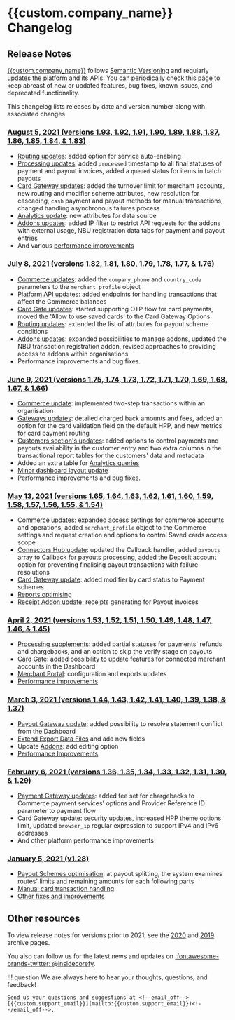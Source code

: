 # {{custom.company_name}} Changelog

## Release Notes

[{{custom.company_name}}]({{custom.website_url}}) follows [Semantic Versioning](https://semver.org/) and regularly updates the platform and its APIs. You can periodically check this page to keep abreast of new or updated features, bug fixes, known issues, and deprecated functionality.

This changelog lists releases by date and version number along with associated changes.

### [August 5, 2021 (versions 1.93, 1.92, 1.91, 1.90, 1.89, 1.88, 1.87, 1.86, 1.85, 1.84, & 1.83)](v1.83-1.93/)

* [Routing updates](v1.83-1.93/#routing-updates): added option for service auto-enabling
* [Processing updates](v1.83-1.93/#processing-updates): added `processed` timestamp to all final statuses of payment and payout invoices, added a `queued` status for items in batch payouts
* [Card Gateway updates](v1.83-1.93/#card-gateway-updates): added the turnover limit for merchant accounts, new routing and modifier scheme attributes, new resolution for cascading, `cash` payment and payout methods for manual transactions, changed handling asynchronous failures process
* [Analytics update](v1.83-1.93/#analytics-update): new attributes for data source
* [Addons updates](v1.83-1.93/#addons-updates): added IP filter to restrict API requests for the addons with external usage, NBU registration data tabs for payment and payout entries
* And various [performance improvements](v1.83-1.93/#performance-improvements)

### [July 8, 2021 (versions 1.82, 1.81, 1.80, 1.79, 1.78, 1.77, & 1.76)](v1.76-1.82/)

* [Commerce updates](v1.76-1.82/#commerce-updates): added the `company_phone` and `country_code` parameters to the `merchant_profile` object
* [Platform API updates](v1.76-1.82/#api-updates): added endpoints for handling transactions that affect the Commerce balances
* [Card Gate updates](v1.76-1.82/#card-gate-updates): started supporting OTP flow for card payments, moved the 'Allow to use saved cards' to the Card Gateway Options
* [Routing updates](v1.76-1.82/#routing-updates): extended the list of attributes for payout scheme conditions
* [Addons updates](v1.76-1.82/#addons-management): expanded possibilities to manage addons, updated the NBU transaction registration addon, revised approaches to providing access to addons within organisations
* Performance improvements and bug fixes.

### [June 9, 2021 (versions 1.75, 1.74, 1.73, 1.72, 1.71, 1.70, 1.69, 1.68, 1.67, & 1.66)](v1.66-1.75/)

* [Commerce update](v1.66-1.75/#commerce-update): implemented two-step transactions within an organisation
* [Gateways updates](v1.66-1.75/#gateways-updates): detailed charged back amounts and fees, added an option for the card validation field on the default HPP, and new metrics for card payment routing
* [Customers section's updates](v1.66-1.75/#customers-sections-updates): added options to control payments and payouts availability in the customer entry and two extra columns in the transactional report tables for the customers' data and metadata
* Added an extra table for [Analytics queries](v1.66-1.75/#analytics-update)
* [Minor dashboard layout update](v1.66-1.75/#dashboard-layout-update)
* Performance improvements and bug fixes.

### [May 13, 2021 (versions 1.65, 1.64, 1.63, 1.62, 1.61, 1.60, 1.59, 1.58, 1.57, 1.56, 1.55, & 1.54)](v1.54-1.65/)

* [Commerce updates](v1.54-1.65/#commerce-updates): expanded access settings for commerce accounts and operations, added `merchant_profile` object to the Commerce settings and request creation and options to control Saved cards access scope
* [Connectors Hub update](v1.54-1.65/#connectors-hub-update): updated the Callback handler, added `payouts` array to Callback for payouts processing, added the Deposit account option for preventing finalising payout transactions with failure resolutions
* [Card Gateway update](v1.54-1.65/#card-gate-update): added modifier by card status to Payment schemes
* [Reports optimising](v1.54-1.65/#reports-optimising)
* [Receipt Addon update](v1.54-1.65/#addons-update): receipts generating for Payout invoices

### [April 2, 2021 (versions 1.53, 1.52, 1.51, 1.50, 1.49, 1.48, 1.47, 1.46, & 1.45)](v1.45-1.53/)

* [Processing supplements](v1.45-1.53/#processing-supplements): added partial statuses for payments' refunds and chargebacks, and an option to skip the verify stage on payouts
* [Card Gate](v1.45-1.53/#card-gate-update): added possibility to update features for connected merchant accounts in the Dashboard
* [Merchant Portal](v1.45-1.53/#merchant-portal-updates): configuration and exports updates
* [Performance improvements](v1.45-1.53/#performance-improvements)

### [March 3, 2021 (versions 1.44, 1.43, 1.42, 1.41, 1.40, 1.39, 1.38, & 1.37)](v1.37-1.44/)

* [Payout Gateway update](v1.37-1.44/#payout-gateway-update): added possibility to resolve statement conflict from the Dashboard
* [Extend Export Data Files](v1.37-1.44/#extended-export-data-files) and add new fields
* Update [Addons](v1.37-1.44/#addons-editing): add editing option
* [Performance Improvements](v1.37-1.44/#performance-improvements)

### [February 6, 2021 (versions 1.36, 1.35, 1.34, 1.33, 1.32, 1.31, 1.30, & 1.29)](v1.36-1.29/)

* [Payment Gateway updates](v1.36-1.29/#payment-gateway-updates): added fee set for chargebacks to Commerce payment services' options and Provider Reference ID parameter to payment flow
* [Card Gateway update](v1.36-1.29/#card-gateway-updates): security updates, increased HPP theme options limit, updated `browser_ip` regular expression to support IPv4 and IPv6 addresses
* And other platform performance improvements

### [January 5, 2021 (v1.28)](v1.28/)

* [Payout Schemes optimisation](v1.28/#payout-schemes-update): at payout splitting, the system examines routes' limits and remaining amounts for each following parts
* [Manual card transaction handling](v1.28/#card-gate-update)
* [Other fixes and improvements](v1.28/#fixes-and-improvements)

## Other resources

To view release notes for versions prior to 2021, see the [2020](archive/2020) and [2019](archive/2019) archive pages.

You also can follow us for the latest news and updates on [:fontawesome-brands-twitter: @insidecorefy](https://twitter.com/insidecorefy).

<!--

## Documentation Changelog

We are improving our documentation day by day, so add to the list only significant changes, news, articles, and sections (starting with version 1.30).

-->

!!! question
    We are always here to hear your thoughts, questions, and feedback!

    Send us your questions and suggestions at <!--email_off-->[{{custom.support_email}}](mailto:{{custom.support_email}})<!--/email_off-->.

